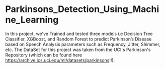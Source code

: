 # Parkinsons_Detection_Using_Machine_Learning

In this project, we've Trained and tested three models i.e Decision Tree Classifier, XGBoost, and Random Forest to predict Parkinson’s
Disease based on Speech Analysis parameters such as Frequency, Jitter, Shimmer, etc. The DataSet for this project was taken from the UCI's Parkinson's Repository (which can be found here https://archive.ics.uci.edu/ml/datasets/parkinsons!!).
